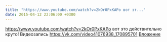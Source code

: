 ```yaml
---
title: "https://www.youtube.com/watch?v=2kOr0PxKAPo вот эт..."
date: 2015-04-12 22:06:00 +0300
---
```


https://www.youtube.com/watch?v=2kOr0PxKAPo вот это действительно круто!
Видеозапись
<a class="vk-attach" href="https://vk.com/video41076938_170895701">https://vk.com/video41076938_170895701</a>
<a class="vk-attach" href="https://vk.com/video41076938_170895701">Вложение</a>
